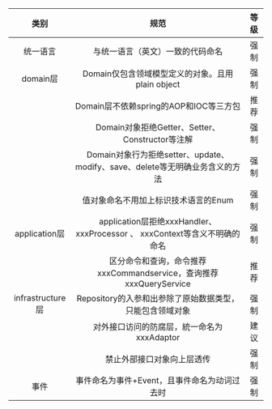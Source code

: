 |       类别        |                             规范                              |  等级  |
|:---------------:|:-----------------------------------------------------------:|:----:|
|      统一语言       |                      与统一语言（英文）一致的代码命名                       |  强制  |
|     domain层     |              Domain仅包含领域模型定义的对象。且用plain object              |  强制  |
|                 |                Domain层不依赖spring的AOP和IOC等三方包                 |  推荐  |
|                 |           Domain对象拒绝Getter、Setter、Constructor等注解            |  强制  |
|                 |   Domain对象行为拒绝setter、update、modify、save、delete等无明确业务含义的方法   |  强制  |
|                 |                    值对象命名不用加上标识技术语言的Enum                     |  强制  |
|  application层   | application层拒绝xxxHandler、xxxProcessor 、 xxxContext等含义不明确的命名 |  强制  |
|                 |      区分命令和查询，命令推荐xxxCommandservice，查询推荐xxxQueryService      |  推荐  |
| infrastructure层 |              Repository的入参和出参除了原始数据类型，只能包含领域对象              |  强制  |
|                 |                 对外接口访问的防腐层，統一命名为xxxAdaptor                  |  建议  |
|                 |                        禁止外部接口对象向上层透传                        |  强制  |
|       事件        |                  事件命名为事件+Event，且事件命名为动词过去时                  |  强制  |